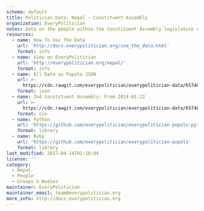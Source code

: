 ```yaml
---
schema: default
title: Politician Data: Nepal — Constituent Assembly
organization: EveryPolitician
notes: Data on the people within the Constituent Assembly legislature of Nepal.
resources:
  - name: How To Use The Data
    url: 'http://docs.everypolitician.org/use_the_data.html'
    format: info
  - name: View on EveryPolitician
    url: 'http://everypolitician.org/nepal/'
    format: info
  - name: All Data as Popolo JSON
    url: >-
      https://cdn.rawgit.com/everypolitician/everypolitician-data/65748a7a58aac1598d1b0b104b6e80e057855a68/data/Nepal/Assembly/ep-popolo-v1.0.json
    format: json
  - name: 2nd Constituent Assembly: From 2014-01-22
    url: >-
      https://cdn.rawgit.com/everypolitician/everypolitician-data/65748a7a58aac1598d1b0b104b6e80e057855a68/data/Nepal/Assembly/term-ca2.csv
    format: csv
  - name: Python
    url: 'https://github.com/everypolitician/everypolitician-popolo-python'
    format: library
  - name: Ruby
    url: 'https://github.com/everypolitician/everypolitician-popolo'
    format: library
last_modified: 2017-04-14T02:10:04
license: ''
category:
  - Nepal
  - People
  - Groups & Bodies
maintainer: EveryPolitician
maintainer_email: team@everypolitician.org
more_info: http://docs.everypolitician.org
---
```

